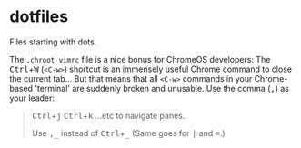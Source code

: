 dotfiles
========

Files starting with dots.

The `.chroot_vimrc` file is a nice bonus for ChromeOS developers: The <kbd>Ctrl</kbd>+<kbd>W</kbd> (`<C-w>`) shortcut is an immensely useful Chrome command to close the current tab... But that means that all `<C-w>` commands in your Chrome-based 'terminal' are suddenly broken and unusable. Use the comma (<kbd>,</kbd>) as your leader:

> <kbd>Ctrl</kbd>+<kbd>j</kbd>
> <kbd>Ctrl</kbd>+<kbd>k</kbd>
> ...etc to navigate panes.
>
> Use <kbd>,</kbd><kbd>\_</kbd> instead of <kbd>Ctrl</kbd>+<kbd>\_</kbd>
> (Same goes for <kbd>|</kbd> and <kbd>=</kbd>.)
